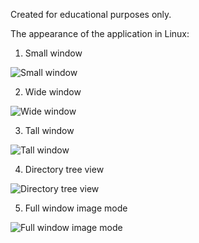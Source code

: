 Created for educational purposes only.

The appearance of the application in Linux:
1) Small window

![Small window](https://github.com/user-attachments/assets/ffb02d45-e7ef-4eec-9a7f-b8f6b47edce0)

2) Wide window

![Wide window](https://github.com/user-attachments/assets/8d5383d2-49c6-49fb-9c83-ed00aec78a4d)

3) Tall window

![Tall window](https://github.com/user-attachments/assets/8b6ab6fa-eb14-4c72-93d4-f837cb9c4e3c)

4) Directory tree view

![Directory tree view](https://github.com/user-attachments/assets/4cd143a0-a55b-44d3-be00-be4ad21385ee)

5) Full window image mode

![Full window image mode](https://github.com/user-attachments/assets/94c43a26-2c42-4d31-97f1-d64cd1fab0cd)

